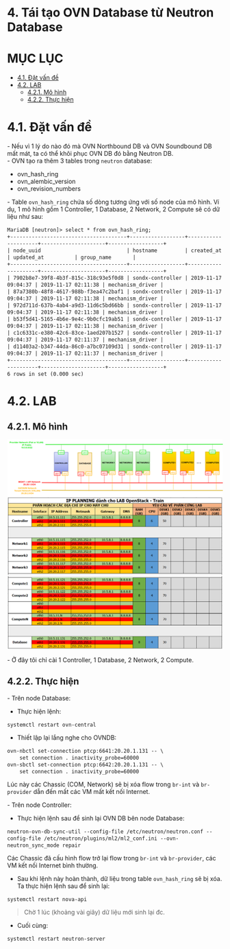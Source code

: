 
# 4. Tái tạo OVN Database từ Neutron Database

# MỤC LỤC
- [4.1. Đặt vấn đề](#41-Đặt-vấn-đề)
- [4.2. LAB](#42-lab)
  - [4.2.1. Mô hình](#421-mô-hình)
  - [4.2.2. Thực hiện](#422-thực-hiện)

# 4.1. Đặt vấn đề
\- Nếu vì 1 lý do nào đó mà OVN Northbound DB và OVN Soundbound DB mất mát, ta có thể khôi phục OVN DB đó bằng Neutron DB.  
\- OVN tạo ra thêm 3 tables trong `neutron` database:  
- ovn_hash_ring
- ovn_alembic_version
- ovn_revision_numbers

\- Table `ovn_hash_ring` chứa số dòng tương ứng với số node của mô hình. Ví dụ, 1 mô hình gồm 1 Controller, 1 Database, 2 Network, 2 Compute sẽ có dữ liệu như sau:  

```
MariaDB [neutron]> select * from ovn_hash_ring;
+--------------------------------------+------------------+---------------------+---------------------+------------------+
| node_uuid                            | hostname         | created_at          | updated_at          | group_name       |
+--------------------------------------+------------------+---------------------+---------------------+------------------+
| 7902b8e7-39f8-4b3f-815c-318c93e5f0d8 | sondx-controller | 2019-11-17 09:04:37 | 2019-11-17 02:11:38 | mechanism_driver |
| 87a7380b-48f8-4617-988b-f3ea47c2baf1 | sondx-controller | 2019-11-17 09:04:37 | 2019-11-17 02:11:38 | mechanism_driver |
| 972d711d-637b-4ab4-a9d3-11d6c5bd66bb | sondx-controller | 2019-11-17 09:04:37 | 2019-11-17 02:11:38 | mechanism_driver |
| b53f5d41-5165-4b6e-9e4c-9b0cfc19ab51 | sondx-controller | 2019-11-17 09:04:37 | 2019-11-17 02:11:38 | mechanism_driver |
| c1c6331c-e380-42c6-83ce-1aed207b1527 | sondx-controller | 2019-11-17 09:04:37 | 2019-11-17 02:11:37 | mechanism_driver |
| d11403a2-b347-44da-86c0-a7bc07109d31 | sondx-controller | 2019-11-17 09:04:37 | 2019-11-17 02:11:37 | mechanism_driver |
+--------------------------------------+------------------+---------------------+---------------------+------------------+
6 rows in set (0.000 sec)
```

# 4.2. LAB
## 4.2.1. Mô hình
<img src="../images/4.Regenerating-OVN-DB-1.png" />  
<img src="../images/4.Regenerating-OVN-DB-2.png" />  
<img src="../images/4.Regenerating-OVN-DB-3.png" />

\- Ở đây tôi chỉ cài 1 Controller, 1 Database, 2 Network, 2 Compute.

## 4.2.2. Thực hiện
\- Trên node Database:  
- Thực hiện lệnh:  
```
systemctl restart ovn-central
```

- Thiết lập lại lắng nghe cho OVNDB:  
```
ovn-nbctl set-connection ptcp:6641:20.20.1.131 -- \
	set connection . inactivity_probe=60000
ovn-sbctl set-connection ptcp:6642:20.20.1.131 -- \
	set connection . inactivity_probe=60000
```

Lúc này các Chassic (COM, Network) sẽ bị xóa flow trong `br-int` và `br-provider` dẫn đến mất các VM mất kết nối Internet.  

\- Trên node Controller:  
- Thực hiện lệnh sau để sinh lại OVN DB bên node Database:  
```
neutron-ovn-db-sync-util --config-file /etc/neutron/neutron.conf --config-file /etc/neutron/plugins/ml2/ml2_conf.ini --ovn-neutron_sync_mode repair
```

Các Chassic đã cấu hình flow trở lại flow trong `br-int` và `br-provider`, các VM kết nối Internet bình thường.  

- Sau khi lệnh này hoàn thành, dữ liệu trong table `ovn_hash_ring` sẽ bị xóa. Ta thực hiện lệnh sau để sinh lại:  
```
systemctl restart nova-api
```

> Chờ 1 lúc (khoảng vài giây) dữ liệu mới sinh lại đc.

- Cuối cùng:  
```
systemctl restart neutron-server
```
